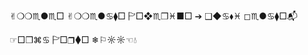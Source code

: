 ✌︎❍︎❍︎♏︎●︎♏︎□︎ ✌︎❍︎❍︎♏︎●︎♋︎⧫︎□︎
🏱︎□︎❖︎♏︎❒︎♓︎■︎□︎ ➔︎ ❑︎◆︎♋︎⬧︎♓︎ ◻︎♏︎●︎♋︎⧫︎□︎📬︎

☞︎□︎❒︎⌘︎♋︎ 🏱︎□︎❒︎⧫︎□︎ ❄︎⚐︎☼︎☼︎☜︎💧︎
